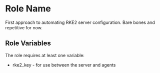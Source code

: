 Role Name
=========

First approach to automating RKE2 server configuration. Bare bones and repetitive for now.

Role Variables
--------------
The role requires at least one variable:
- rke2_key - for use between the server and agents